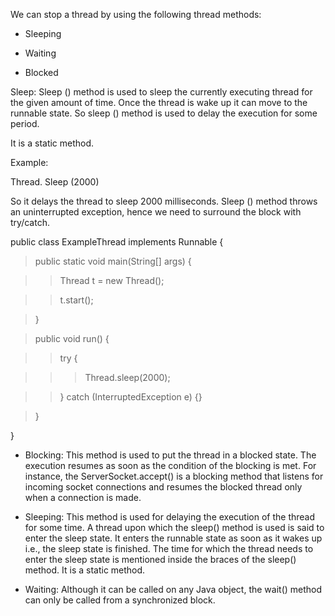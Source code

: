 We can stop a thread by using the following thread methods:

- Sleeping

- Waiting

- Blocked

Sleep: Sleep () method is used to sleep the currently executing thread
for the given amount of time. Once the thread is wake up it can move to
the runnable state. So sleep () method is used to delay the execution
for some period.

It is a static method.

Example:

Thread. Sleep (2000)

So it delays the thread to sleep 2000 milliseconds. Sleep () method
throws an uninterrupted exception, hence we need to surround the block
with try/catch.

public class ExampleThread implements Runnable {

> public static void main(String\[\] args) {

> > Thread t = new Thread();

> > t.start();

> }

> public void run() {

> > try {

> > > Thread.sleep(2000);

> > } catch (InterruptedException e) {}

> }

}

- Blocking: This method is used to put the thread in a blocked state.
  The execution resumes as soon as the condition of the blocking is
  met. For instance, the ServerSocket.accept() is a blocking method
  that listens for incoming socket connections and resumes the blocked
  thread only when a connection is made.

- Sleeping: This method is used for delaying the execution of the
  thread for some time. A thread upon which the sleep() method is used
  is said to enter the sleep state. It enters the runnable state as
  soon as it wakes up i.e., the sleep state is finished. The time for
  which the thread needs to enter the sleep state is mentioned inside
  the braces of the sleep() method. It is a static method.

- Waiting: Although it can be called on any Java object, the wait()
  method can only be called from a synchronized block.